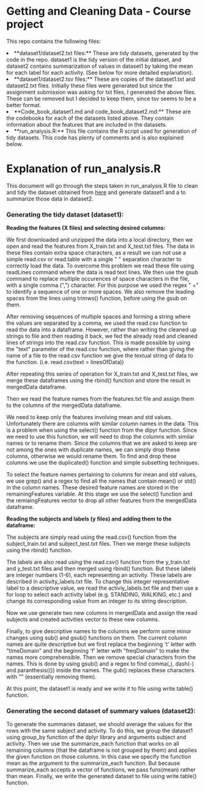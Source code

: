 Getting and Cleaning Data - Course project
=============

This repo contains the following files:
<li> **dataset1/dataset2.txt files:** These are tidy datasets, generated by the code in the repo. dataset1 is the tidy version of the initial dataset, and dataset2 contains summarization of values in dataset1 by taking the mean for each label for each activity. (See below for more detailed explanation).
<li> **dataset1/dataset2.tsv files:** These are copies of the dataset1.txt and dataset2.txt files. Initially these files were generated but since the assignment submission was asking for txt files, I generated the above files. These can be removed but I decided to keep them, since tsv seems to be a better format.
<li> **Code_book_dataset1.md and code_book_dataset2.md:** These are the codebooks for each of the datasets listed above. They contain information about the features that are included in the datasets.
<li> **run_analysis.R:** This file contains the R script used for generation of tidy datasets. This code has plenty of comments and is also explained below.

Explanation of run_analysis.R
=============

This document will go through the steps taken in run_analysis.R file to clean and tidy the dataset obtained from [here](https://d396qusza40orc.cloudfront.net/getdata%2Fprojectfiles%2FUCI%20HAR%20Dataset.zip) and generate dataset1 and a to summarize those data in dataset2.

### Generating the tidy dataset (dataset1): ###

**Reading the features (X files) and selecting desired columns:**

We first downloaded and unzipped the data into a local directory, then we open and read the features from X_train.txt and X_test.txt files. The data in these files contain extra space characters, as a result we can not use a simple read.csv or read.table with a single " " separation character to correctly load the data. To overcome this problem we read these file using readLines command where the data is read text lines. We then use the gsub command to replace multiple occurences of space characters in the file, with a single comma (",") character. For this purpose we used the regex " +" to identify a sequence of one or more spaces. We also remove the leading spaces from the lines using trimws() function, before using the gsub on them.

After removing sequences of multiple spaces and forming a string where the values are separated by a comma, we used the read.csv function to read the data into a dataframe. However, rather than writing the cleaned up strings to file and then reading it back, we fed the already read and cleaned lines of strings into the read.csv function. This is made possible by using the "text" parameter of the read.csv function, where rather than giving the name of a file to the read.csv function we give the textual string of data to the function. (i.e. read.csv(text = linesOfData))

After repeating this series of operation for X_train.txt and X_test.txt files, we merge these dataframes using the rbind() function and store the result in mergedData dataframe.

Then we read the feature names from the features.txt file and assign them to the columns of the mergedData dataframe.

We need to keep only the features involving mean and std values. Unfortunately there are columns with similar column names in the data. This is a problem when using the select() function from the dlpyr function. Since we need to use this function, we will need to drop the columns with similar names or to rename them. Since the columns that we are asked to keep are not among the ones with duplicate names, we can simply drop these columns, otherwise we would rename them. To find and drop these columns we use the duplicated() function and simple subsetting techniques.

To select the feature names pertaining to columns for mean and std values, we use grep() and a regex to find all the names that contain mean() or std() in the column names. These desired feature names are stored in the remainingFeatures variable. At this stage we use the select() function and the remiaingFeatures vector to drop all other features from the mergedData dataframe.

**Reading the subjects and labels (y files) and adding them to the dataframe:**

The subjects are simply read using the read.csv() function from the subject_train.txt and subject_test.txt files. Then we merge these subjects using the rbind() function.

The labels are also read using the read.csv() function from the y_train.txt and y_test.txt files and then merged using rbind() function. But these labels are integer numbers (1-6), each representing an activity. These labels are described in activity_labels.txt file. To change this integer representative label to a descriptive value, we read the activiy_labels.txt file and then use a for loop to select each activity label (e.g. STANDING, WALKING, etc.) and change its corresponding value from an integer to its string description.

Now we use generate two new columns in mergedData and assign the read subjects and created activities vector to these new columns.

Finally, to give descriptive names to the columns we perform some minor changes using sub() and gsub() functions on them. The current column names are quite descriptive but we first replace the beginning 't' letter with "timeDomain" and the beginning 'f' letter with "freqDomain" to make the names more comprehensible. Then we remove special characters from the names. This is done by using gsub() and a regex to find comma(,), dash(-) and paranthesis(()) inside the names. The gub() replaces these characters with "" (essentially removing them).

At this point, the dataset1 is ready and we write it to file using write.table() function.

### Generating the second dataset of summary values (dataset2): ###
To generate the summaries dataset, we should average the values for the rows with the same subject and activity. To do this, we group the dataset1 using group_by function of the dplyr library and arguments subject and activity. Then we use the summarize_each function that works on all remaining columns (that the dataframe is not grouped by them) and applies the given function on those columns. In this case we specify the function mean as the argument to the summarize_each function. But because summarize_each accepts a vector of functions, we pass funs(mean) rather than mean.
Finally, we write the generated dataset to file using write.table() function.
